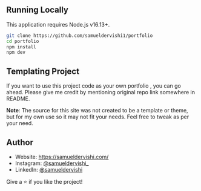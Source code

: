 ## Running Locally

This application requires Node.js v16.13+.

```bash
git clone https://github.com/samueldervishi1/portfolio
cd portfolio
npm install
npm dev
```

## Templating Project

If you want to use this project code as your own portfolio , you can go ahead. Please give me credit by mentioning original repo link somewhere in README.

**Note**: The source for this site was not created to be a template or theme, but for my own use so it may not fit your needs. Feel free to tweak as per your need.

## Author

- Website: https://samueldervishi.com/
- Instagram: [@samueldervishi_](https://instagram.com/samueldervishi_)
- LinkedIn: [@samueldervishi](https://linkedin.com/in/samueldervishi)

Give a ⭐️ if you like the project!
